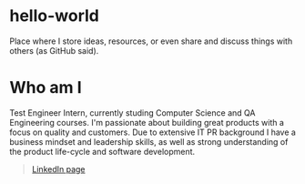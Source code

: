 # hello-world
Place where I store ideas, resources, or even share and discuss things with others (as GitHub said).

# Who am I
Test Engineer Intern, currently studing Computer Science and QA Engineering courses. I'm passionate about building great products with a focus on quality and customers. Due to extensive IT PR background I have a business mindset and leadership skills, as well as strong understanding of the product life-cycle and software development.

> [LinkedIn page](https://www.linkedin.com/in/schoegar/)
